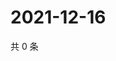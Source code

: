 # 2021-12-16

共 0 条

<!-- BEGIN WEIBO -->
<!-- 最后更新时间 Thu Dec 16 2021 08:14:26 GMT+0800 (China Standard Time) -->

<!-- END WEIBO -->

